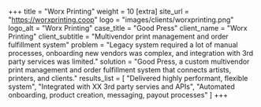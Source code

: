 +++
title = "Worx Printing"
weight = 10
[extra]
site_url = "https://worxprinting.coop"
logo = "images/clients/worxprinting.png"
logo_alt = "Worx Printing"
case_title = "Good Press"
client_name = "Worx Printing"
client_subtitle = "Multivendor print management and order fulfillment system"
problem = "Legacy system required a lot of manual processes, onboarding new vendors was complex, and integration with 3rd party services was limited."
solution = "Good Press, a custom multivendor print management and order fulfillment system that connects artists, printers, and clients."
results_list = [
  "Delivered highly performant, flexible system",
  "Integrated with XX 3rd party servies and APIs",
  "Automated onboarding, product creation, messaging, payout processes"
]
+++

<!-- more -->
